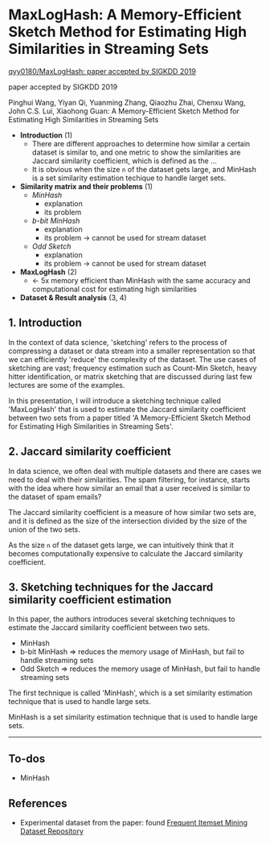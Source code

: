 # MaxLogHash: A Memory-Efficient Sketch Method for Estimating High Similarities in Streaming Sets

[qyy0180/MaxLogHash: paper accepted by SIGKDD 2019](https://github.com/qyy0180/MaxLogHash)

paper accepted by SIGKDD 2019

Pinghui Wang, Yiyan Qi, Yuanming Zhang, Qiaozhu Zhai, Chenxu Wang, John C.S. Lui, Xiaohong Guan:
A Memory-Efficient Sketch Method for Estimating High Similarities in Streaming Sets

- **Introduction** (1)
  - There are different approaches to determine how similar a certain dataset is similar to, and one metric to show the similarities are Jaccard similarity coefficient, which is defined as the ...
  - It is obvious when the size `n` of the dataset gets large, and MinHash is a set similarity estimation techique to handle larget sets.
- **Similarity matrix and their problems** (1)
  - *MinHash*
    - explanation
    - its problem
  - *b-bit MinHash*
    - explanation
    - its problem -> cannot be used for stream dataset
  - *Odd Sketch*
    - explanation
    - its problem -> cannot be used for stream dataset
- **MaxLogHash** (2)
  - <- 5x memory efficient than MinHash with the same accuracy and computational cost for estimating high similarities
- **Dataset & Result analysis** (3, 4)

## 1. Introduction

In the context of data science, 'sketching' refers to the process of compressing a dataset or data stream into a smaller representation so that we can efficiently 'reduce' the complexity of the dataset. The use cases of sketching are vast; frequency estimation such as Count-Min Sketch, heavy hitter identification, or matrix sketching that are discussed during last few lectures are some of the examples.

In this presentation, I will introduce a sketching technique called 'MaxLogHash' that is used to estimate the Jaccard similarity coefficient between two sets from a paper titled 'A Memory-Efficient Sketch Method for Estimating High Similarities in Streaming Sets'.

## 2. Jaccard similarity coefficient

In data science, we often deal with multiple datasets and there are cases we need to deal with their similarities. The spam filtering, for instance, starts with the idea where how similar an email that a user received is similar to the dataset of spam emails?

The Jaccard similarity coefficient is a measure of how similar two sets are, and it is defined as the size of the intersection divided by the size of the union of the two sets.

As the size `n` of the dataset gets large, we can intuitively think that it becomes computationally expensive to calculate the Jaccard similarity coefficient.

## 3. Sketching techniques for the Jaccard similarity coefficient estimation

In this paper, the authors introduces several sketching techniques to estimate the Jaccard similarity coefficient between two sets.

- MinHash
- b-bit MinHash => reduces the memory usage of MinHash, but fail to handle streaming sets
- Odd Sketch => reduces the memory usage of MinHash, but fail to handle streaming sets

The first technique is called 'MinHash', which is a set similarity estimation technique that is used to handle large sets.

MinHash is a set similarity estimation technique that is used to handle large sets.

---

## To-dos

- MinHash

## References

- Experimental dataset from the paper: found [Frequent Itemset Mining Dataset Repository](http://fimi.uantwerpen.be/data/)

